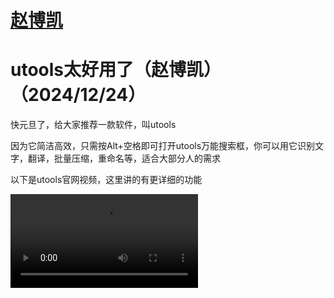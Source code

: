 # [赵博凯](https://zhaobokai341.github.io/)

# utools太好用了（赵博凯）（2024/12/24）

快元旦了，给大家推荐一款软件，叫utools

因为它简洁高效，只需按Alt+空格即可打开utools万能搜索框，你可以用它识别文字，翻译，批量压缩，重命名等，适合大部分人的需求

以下是utools官网视频，这里讲的有更详细的功能

<video controls>
    <source src="/diary/dongxi/53/utools5.0.mp4" type="video/mp4>
</video>

如果无法加载，说明你的浏览器过于古早

最后，官网<https://u.tools/>等着你

拜拜